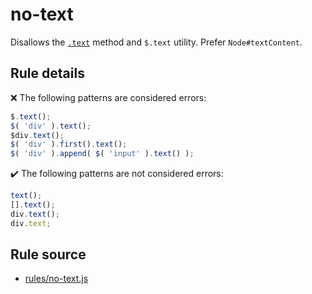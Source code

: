 # no-text

Disallows the [`.text`](https://api.jquery.com/text/) method and `$.text` utility. Prefer `Node#textContent`.

## Rule details

❌ The following patterns are considered errors:
```js
$.text();
$( 'div' ).text();
$div.text();
$( 'div' ).first().text();
$( 'div' ).append( $( 'input' ).text() );
```

✔️ The following patterns are not considered errors:
```js
text();
[].text();
div.text();
div.text;
```
## Rule source

* [rules/no-text.js](../src/rules/no-text.js)
